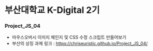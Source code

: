 # 부산대학교 K-Digital 2기
### Project_JS_04
* 마우스오버시 이미지 체인지 및 CSS 수정 스크립트 만들어보기
* 부산의 상징 과제 링크 : https://chriseuristic.github.io/Project_JS_04/
